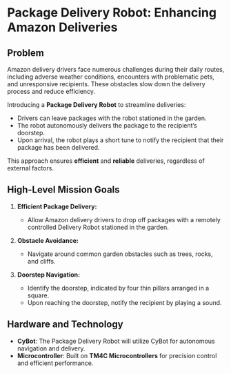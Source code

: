 # Package Delivery Robot: Enhancing Amazon Deliveries  

## Problem  
Amazon delivery drivers face numerous challenges during their daily routes, including adverse weather conditions, encounters with problematic pets, and unresponsive recipients. These obstacles slow down the delivery process and reduce efficiency.  

Introducing a **Package Delivery Robot** to streamline deliveries:  
- Drivers can leave packages with the robot stationed in the garden.  
- The robot autonomously delivers the package to the recipient’s doorstep.  
- Upon arrival, the robot plays a short tune to notify the recipient that their package has been delivered.  

This approach ensures **efficient** and **reliable** deliveries, regardless of external factors.  

## High-Level Mission Goals  

1. **Efficient Package Delivery:**  
   - Allow Amazon delivery drivers to drop off packages with a remotely controlled Delivery Robot stationed in the garden.  

2. **Obstacle Avoidance:**  
   - Navigate around common garden obstacles such as trees, rocks, and cliffs.  

3. **Doorstep Navigation:**  
   - Identify the doorstep, indicated by four thin pillars arranged in a square.  
   - Upon reaching the doorstep, notify the recipient by playing a sound.  

## Hardware and Technology  
- **CyBot**: The Package Delivery Robot will utilize CyBot for autonomous navigation and delivery.  
- **Microcontroller**: Built on **TM4C Microcontrollers** for precision control and efficient performance.  
